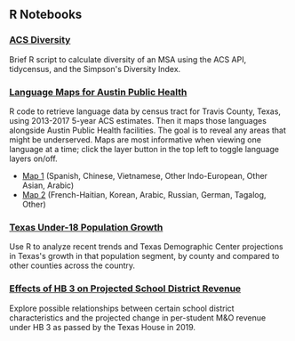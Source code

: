 ## R Notebooks

### [ACS Diversity](https://shalbrook.github.io/acs-diversity/)
Brief R script to calculate diversity of an MSA using the ACS API, tidycensus, and the Simpson's Diversity Index.

### [Language Maps for Austin Public Health](https://shalbrook.github.io/language-maps-for-aph/)
R code to retrieve language data by census tract for Travis County, Texas, using 2013-2017 5-year ACS estimates. Then it maps those languages alongside Austin Public Health facilities. The goal is to reveal any areas that might be underserved. Maps are most informative when viewing one language at a time; click the layer button in the top left to toggle language layers on/off.
* [Map 1](https://shalbrook.github.io/language-maps-for-aph/map1.html) (Spanish, Chinese, Vietnamese, Other Indo-European, Other Asian, Arabic)
* [Map 2](https://shalbrook.github.io/language-maps-for-aph/map2.html) (French-Haitian, Korean, Arabic, Russian, German, Tagalog, Other)

### [Texas Under-18 Population Growth](https://shalbrook.github.io/texas-under-18-pop-growth/)
Use R to analyze recent trends and Texas Demographic Center projections in Texas's growth in that population segment, by county and compared to other counties across the country.

### [Effects of HB 3 on Projected School District Revenue](https://shalbrook.github.io/hb3-school-districts/)
Explore possible relationships between certain school district characteristics and the projected change in per-student M&O revenue under HB 3 as passed by the Texas House in 2019.
